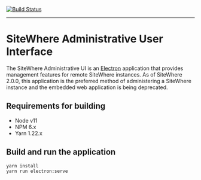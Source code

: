 [![Build Status](https://travis-ci.org/sitewhere/sitewhere-admin-ui.svg?branch=master)](https://travis-ci.org/sitewhere/sitewhere-admin-ui)

---

# SiteWhere Administrative User Interface

The SiteWhere Administrative UI is an [Electron](https://electronjs.org/) application that
provides management features for remote SiteWhere instances. As of SiteWhere 2.0.0, this
application is the preferred method of administering a SiteWhere instance and the embedded
web application is being deprecated.

## Requirements for building

- Node v11
- NPM 6.x
- Yarn 1.22.x

## Build and run the application

```console
yarn install
yarn run electron:serve
```
